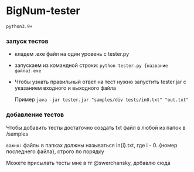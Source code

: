 # BigNum-tester

`python3.9+`

### запуск тестов

+ кладем .exe файл на один уровень с tester.py
+ запускаем из командной строки: `python tester.py {название файла}.exe`
+ Чтобы узнать правильный ответ на тест нужно запустить tester.jar с указанием входного и выходного файла

  Пример `java -jar tester.jar "samples/div tests/in0.txt" "out.txt"`

### добавление тестов

Чтобы добавить тесты достаточно создать txt файл в любой из папок в /samples

`важно:` файлы в папках должны называться in{i}.txt, где i - 0..{номер последнего файла}, строго по порядку 

Можете присылать тесты мне в тг @swerchansky, добавлю сюда
